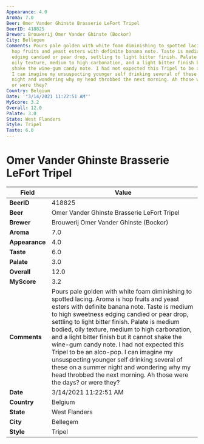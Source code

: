 ```yaml
---
Appearance: 4.0
Aroma: 7.0
Beer: Omer Vander Ghinste Brasserie LeFort Tripel
BeerID: 418825
Brewer: Brouwerij Omer Vander Ghinste (Bockor)
City: Bellegem
Comments: Pours pale golden with white foam diminishing to spotted lacing. Aroma is
  hop fruits and yeast esters with definite banana note. Taste is medium to high sweetness
  edging candied or pear drop, settling to light bitter finish. Palate is medium bodied,
  oily texture, medium to high carbonation, and a light bitter finish but it cannot
  shake the wine-gum candy note. I had not expected this Tripel to be an alco-pop.
  I can imagine my unsuspecting younger self drinking several of these on a summer
  night and wondering why my head throbbed the next morning. Ah those were the days?
  or were they?
Country: Belgium
Date: '"3/14/2021 11:22:51 AM"'
MyScore: 3.2
Overall: 12.0
Palate: 3.0
State: West Flanders
Style: Tripel
Taste: 6.0
---
```


# Omer Vander Ghinste Brasserie LeFort Tripel

| Field         | Value |
|---------------|-------|
| **BeerID** | 418825 |
| **Beer** | Omer Vander Ghinste Brasserie LeFort Tripel |
| **Brewer** | Brouwerij Omer Vander Ghinste (Bockor) |
| **Aroma** | 7.0 |
| **Appearance** | 4.0 |
| **Taste** | 6.0 |
| **Palate** | 3.0 |
| **Overall** | 12.0 |
| **MyScore** | 3.2 |
| **Comments** | Pours pale golden with white foam diminishing to spotted lacing. Aroma is hop fruits and yeast esters with definite banana note. Taste is medium to high sweetness edging candied or pear drop, settling to light bitter finish. Palate is medium bodied, oily texture, medium to high carbonation, and a light bitter finish but it cannot shake the wine-gum candy note. I had not expected this Tripel to be an alco-pop. I can imagine my unsuspecting younger self drinking several of these on a summer night and wondering why my head throbbed the next morning. Ah those were the days? or were they? |
| **Date** | 3/14/2021 11:22:51 AM |
| **Country** | Belgium |
| **State** | West Flanders |
| **City** | Bellegem |
| **Style** | Tripel |

